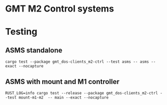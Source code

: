 # GMT M2 Control systems

# Testing

## ASMS standalone

```
cargo test --package gmt_dos-clients_m2-ctrl --test asms -- asms --exact --nocapture
```

## ASMS with mount and M1 controller

```
RUST_LOG=info cargo test --release --package gmt_dos-clients_m2-ctrl --test mount-m1-m2  -- main --exact --nocapture
```